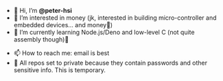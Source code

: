 - 👋 Hi, I’m **@peter-hsi**
- 👀 I’m interested in money (jk, interested in building micro-controller and embedded devices... and money🤑)
- 🌱 I’m currently learning Node.js/Deno and low-level C (not quite assembly though)🤖
<!---
- 💞️ I’m looking to collaborate on ... mo' money!
--->
- 📫 How to reach me: email is best
- 🚫 All repos set to private because they contain passwords and other sensitive info. This is temporary.

<!---
peter-hsi/peter-hsi is a ✨ special ✨ repository because its `README.md` (this file) appears on your GitHub profile.
You can click the Preview link to take a look at your changes.
--->
